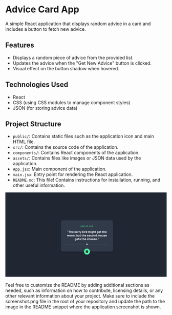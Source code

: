 # Advice Card App

A simple React application that displays random advice in a card and includes a button to fetch new advice.

## Features

- Displays a random piece of advice from the provided list.
- Updates the advice when the "Get New Advice" button is clicked.
- Visual effect on the button shadow when hovered.

## Technologies Used

- React
- CSS (using CSS modules to manage component styles)
- JSON (for storing advice data)

## Project Structure

- `public/`: Contains static files such as the application icon and main HTML file.
- `src/`: Contains the source code of the application.
- `components/`: Contains React components of the application.
- `assets/`: Contains files like images or JSON data used by the application.
- `App.jsx`: Main component of the application.
- `main.jsx`: Entry point for rendering the React application.
- `README.md`: This file! Contains instructions for installation, running, and other useful information.

![Screenshot](./public/screenshoot.png)

Feel free to customize the README by adding additional sections as needed, such as information on how to contribute, licensing details, or any other relevant information about your project. Make sure to include the screenshot.png file in the root of your repository and update the path to the image in the README snippet where the application screenshot is shown.
